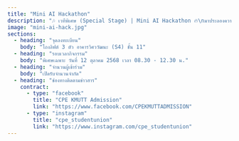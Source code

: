 ```yaml
---
title: "Mini AI Hackathon"
description: "🎶 เวทีพิเศษ (Special Stage) | Mini AI Hackathon 🔥\nมาประลองความรู้ด้านปัญญาประดิษฐ์ในโจทย์สุดท้าทายที่นำไปใช้ได้จริง 🚀\nรับจำนวนจำกัด! และมีเงินรางวัลรอผู้ชนะ 💵\n✍️ ลงทะเบียน : เปิดให้ลงทะเบียนวันที่ 1 - 7 ต.ค. 2568 ทางช่องทาง 👇\nIG: cpe_studentunion และ FB: องค์กรนักศึกษาวิศวกรรมคอมพิวเตอร์ (KMUTT)"
image: "mini-ai-hack.jpg"
sections:
  - heading: "จุดลงทะเบียน"
    body: "โถงลิฟต์ 3 ตัว อาคารวิศววัฒนะ (S4) ชั้น 11"
  - heading: "รอบเวลากิจกรรม"
    body: "พิเศษเฉพาะ วันที่ 12 ตุลาคม 2568 เวลา 08.30 - 12.30 น."
  - heading: "จำนวนผู้เข้าร่วม"
    body: "เปิดรับจำนวนจำกัด"
  - heading: "ช่องทางติดตามข่าวสาร"
    contract:
      - type: "facebook"
        title: "CPE KMUTT Admission"
        link: "https://www.facebook.com/CPEKMUTTADMISSION"
      - type: "instagram"
        title: "cpe_studentunion"
        link: "https://www.instagram.com/cpe_studentunion"
---
```

